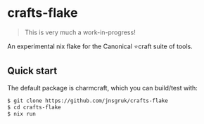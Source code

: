# crafts-flake

> This is very much a work-in-progress!

An experimental nix flake for the Canonical ⭐craft suite of tools.

## Quick start

The default package is charmcraft, which you can build/test with:

```bash
$ git clone https://github.com/jnsgruk/crafts-flake
$ cd crafts-flake
$ nix run
```
